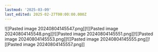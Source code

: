 ```yaml
---
lastmod: '2025-03-09'
last_edited: 2025-02-27T00:00:00.000Z
---
```


![[Pasted image 20240804145547.png]]![[Pasted image 20240804145548.png]]![[Pasted image 20240804145551.png]]![[Pasted image 20240804145553.png]]![[Pasted image 20240804145555.png]]![[Pasted image 20240804145557.png]]
